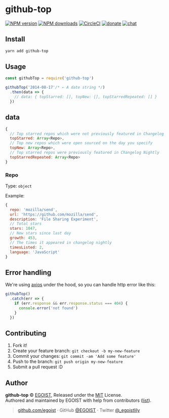 
# github-top

[![NPM version](https://img.shields.io/npm/v/github-top.svg?style=flat)](https://npmjs.com/package/github-top) [![NPM downloads](https://img.shields.io/npm/dm/github-top.svg?style=flat)](https://npmjs.com/package/github-top) [![CircleCI](https://circleci.com/gh/egoist/github-top/tree/master.svg?style=shield)](https://circleci.com/gh/egoist/github-top/tree/master)  [![donate](https://img.shields.io/badge/$-donate-ff69b4.svg?maxAge=2592000&style=flat)](https://github.com/egoist/donate) [![chat](https://img.shields.io/badge/chat-on%20discord-7289DA.svg?style=flat)](https://chat.egoist.moe)

## Install

```bash
yarn add github-top
```

## Usage

```js
const githubTop = require('github-top')

githubTop('2014-08-17'/* ← A date string */)
  .then(data => {
    // data: { topStarred: [], topNew: [], topStarredRepeated: [] }
  })
```

## data

```js
{
  // Top starred repos which were not previously featured in Changelog Nightly
  topStarred: Array<Repo>,
  // Top new repos which were open sourced on the day you specify
  topNew: Array<Repo>,
  // Top starred repos were previously featured in Changelog Nightly
  topStarredRepeated: Array<Repo>
}
```

### Repo

Type: `object`

Example:

```js
{ 
  repo: 'mozilla/send',
  url: 'https://github.com/mozilla/send',
  description: 'File Sharing Experiment',
  // Total stars
  stars: 1047,
  // New stars since last day
  growth: 453,
  // The times it appeared in changelog nightly
  timesListed: 2,
  language: 'JavaScript' 
}
```

## Error handling

We're using [axios](https://github.com/mzabriskie/axios) under the hood, so you can handle http error like this:

```js
githubTop()
  .catch(err => {
    if (err.response && err.response.status === 404) {
      console.error('not found')
    }
  })
```

## Contributing

1. Fork it!
2. Create your feature branch: `git checkout -b my-new-feature`
3. Commit your changes: `git commit -am 'Add some feature'`
4. Push to the branch: `git push origin my-new-feature`
5. Submit a pull request :D


## Author

**github-top** © [EGOIST](https://github.com/egoist), Released under the [MIT](./LICENSE) License.<br>
Authored and maintained by EGOIST with help from contributors ([list](https://github.com/egoist/github-top/contributors)).

> [github.com/egoist](https://github.com/egoist) · GitHub [@EGOIST](https://github.com/egoist) · Twitter [@_egoistlily](https://twitter.com/_egoistlily)
